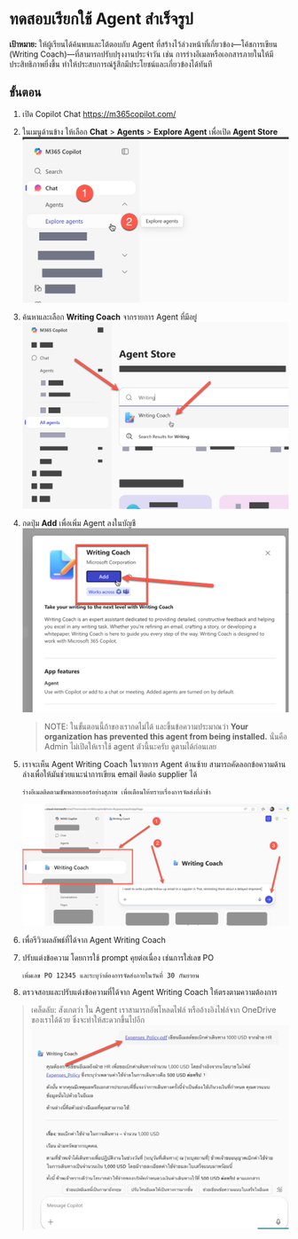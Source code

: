 
# ทดสอบเรียกใช้ Agent สำเร็จรูป

**เป้าหมาย:** ให้ผู้เรียนได้ค้นพบและโต้ตอบกับ Agent ที่สร้างไว้ล่วงหน้าที่เกี่ยวข้อง—โค้ชการเขียน (Writing Coach)—ที่สามารถปรับปรุงงานประจำวัน เช่น การร่างอีเมลหรือเอกสารภายในให้มีประสิทธิภาพยิ่งขึ้น ทำให้ประสบการณ์รู้สึกมีประโยชน์และเกี่ยวข้องได้ทันที

## ขั้นตอน

1. เปิด Copilot Chat https://m365copilot.com/
2. ในเมนูด้านข้าง ให้เลือก **Chat** > **Agents** > **Explore Agent** เพื่อเปิด **Agent Store**
![alt text](../../images/agent/2025-08-24_12-47-50.png)

3. ค้นหาและเลือก **Writing Coach** จากรายการ Agent ที่มีอยู่
![alt text](../../images/agent/2025-08-24_13-18-10.png)
4. กดปุ่ม **Add** เพื่อเพิ่ม Agent ลงในบัญชี
   ![alt text](../../images/agent/2025-08-24_13-19-39.png)
    > NOTE: ในขั้นตอนนี้ถ้าของเรากดไม่ได้ และขึ้นข้อความประมาณว่า **Your organization has prevented this agent from being installed.** นั่นคือ Admin ไม่เปิดให้เราใช้ agent ตัวนี้นะครับ ดูตามได้ก่อนเลย

5. เราจะเห็น Agent Writing Coach ในรายการ Agent ด้านซ้าย สามารถคัดลอกข้อความด้านล่างเพื่อให้มันช่วยแนะนำการเขียน email ติดต่อ supplier ได้
    ```
    ร่างอีเมลติดตามซัพพลายเออร์อย่างสุภาพ เพื่อเตือนให้ทราบเรื่องการจัดส่งที่ล่าช้า
    ```
    ![alt text](../../images/agent/2025-08-24_13-23-40.png)
6. เพื่อรีวิวผลลัพธ์ที่ได้จาก Agent Writing Coach
7. ปรับแต่งข้อความ โดยการใช้ prompt คุยต่อเนื่อง เช่นการใส่เลข PO
    ```
    เพิ่มเลข PO 12345 และระบุว่าต้องการจัดส่งภายในวันที่ 30 กันยายน
    ```
8. ตรวจสอบและปรับแต่งข้อความที่ได้จาก Agent Writing Coach ให้ตรงตามความต้องการ

> เคล็ดลับ: สังเกตว่า ใน Agent เราสามารถอัพโหลดไฟล์ หรืออ้างอิงไฟล์จาก OneDrive ของเราได้ด้วย ซึ่งจะทำให้สะดวกขึ้นไปอีก
    ![alt text](../../images/agent/2025-08-24_13-31-46.png)